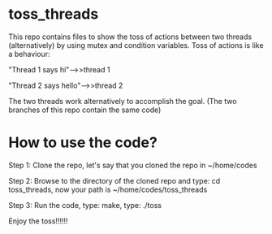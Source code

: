 
# toss_threads
This repo contains files to show the toss of actions between two threads (alternatively) by using mutex and condition variables. 
Toss of actions is like a behaviour:

"Thread 1 says hi"-->>thread 1


"Thread 2 says hello"-->>thread 2


The two threads work alternatively to accomplish the goal.
(The two branches of this repo contain the same code)


# How to use the code?

Step 1: Clone the repo, let's say that you cloned the repo in ~/home/codes

Step 2: Browse to the directory of the cloned repo and type: cd toss_threads, now your path is ~/home/codes/toss_threads 

Step 3: Run the code, type: make, type: ./toss

Enjoy the toss!!!!!!
